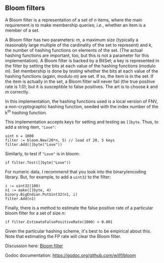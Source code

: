 Bloom filters
-------------

A Bloom filter is a representation of a set of _n_ items, where the main
requirement is to make membership queries; _i.e._, whether an item is a 
member of a set.

A Bloom filter has two parameters: _m_, a maximum size (typically a reasonably large
multiple of the cardinality of the set to represent) and _k_, the number of hashing
functions on elements of the set. (The actual hashing functions are important, too,
but this is not a parameter for this implementation). A Bloom filter is backed by
a BitSet; a key is represented in the filter by setting the bits at each value of the 
hashing functions (modulo _m_). Set membership is done by _testing_ whether the
bits at each value of the hashing functions (again, modulo _m_) are set. If so,
the item is in the set. If the item is actually in the set, a Bloom filter will
never fail (the true positive rate is 1.0); but it is susceptible to false
positives. The art is to choose _k_ and _m_ correctly.

In this implementation, the hashing functions used is a local version of FNV, 
a non-cryptographic hashing function, seeded with the index number of 
the k<sup>th</sup> hashing function.
    
This implementation accepts keys for setting and testing as `[]byte`. Thus, to 
add a string item, `"Love"`:

    uint n = 1000
    filter := bloom.New(20*n, 5) // load of 20, 5 keys
    filter.Add([]byte("Love"))
    
Similarly, to test if `"Love"` is in bloom:

    if filter.Test([]byte("Love"))
    
For numeric data, I recommend that you look into the binary/encoding library. But,
for example, to add a `uint32` to the filter:

    i := uint32(100)
    n1 := make([]byte, 4)
    binary.BigEndian.PutUint32(n1, i)
    filter.Add(n1)

Finally, there is a method to estimate the false positive rate of a particular
bloom filter for a set of size _n_:

    if filter.EstimateFalsePositiveRate(1000) > 0.001 
    
Given the particular hashing scheme, it's best to be empirical about this. Note
that estimating the FP rate will clear the Bloom filter.
                                                         
Discussion here: [Bloom filter](https://groups.google.com/d/topic/golang-nuts/6MktecKi1bE/discussion)

Godoc documentation: https://godoc.org/github.com/willf/bloom
